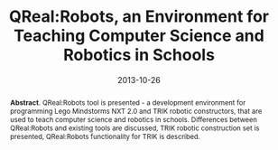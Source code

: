 ---
title: "QReal:Robots, an Environment for Teaching Computer Science and Robotics in Schools"
authors: '<i>Andrey Terekhov, Yurii Litvinov, and Timofey Bryksin</i>'
collection: publications
permalink: /publications/2013-10-26-qreal-robots
date: 2013-10-26
venue: "the proceedings of <b>CEE-SECR'13</b>"
paperurl: 'https://doi.org/10.1145/2556610.2591506'
counter_id: 'C4'
level: 'Regional'
abstract: "<p><b>Abstract</b>. QReal:Robots tool is presented - a development environment for programming Lego Mindstorms NXT 2.0 and TRIK robotic constructors, that are used to teach computer science and robotics in schools. Differences between QReal:Robots and existing tools are discussed, TRIK robotic construction set is presented, QReal:Robots functionality for TRIK is described.</p>"
---